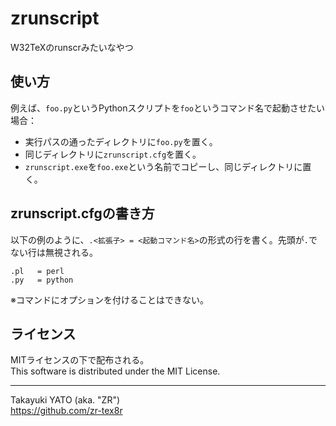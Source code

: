 zrunscript
==========

W32TeXのrunscrみたいなやつ

## 使い方

例えば、`foo.py`というPythonスクリプトを`foo`というコマンド名で起動させたい場合：

  * 実行パスの通ったディレクトリに`foo.py`を置く。
  * 同じディレクトリに`zrunscript.cfg`を置く。
  * `zrunscript.exe`を`foo.exe`という名前でコピーし、同じディレクトリに置く。

## zrunscript.cfgの書き方

以下の例のように、`.<拡張子> = <起動コマンド名>`の形式の行を書く。先頭が`.`でない行は無視される。

```
.pl   = perl
.py   = python
```

※コマンドにオプションを付けることはできない。

## ライセンス

MITライセンスの下で配布される。  
This software is distributed under the MIT License.

--------------------
Takayuki YATO (aka. "ZR")  
https://github.com/zr-tex8r
